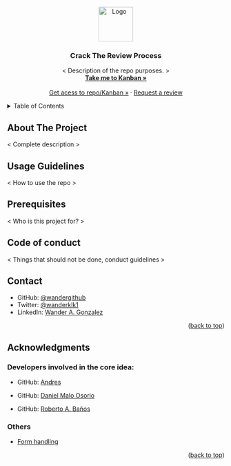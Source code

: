 <div id="top"></div>

<!-- PROJECT LOGO -->
<br />
<div align="center">
  <a href="https://github.com/wandergithub/Crack-The-Review/projects/1">
    <img src="https://img.icons8.com/external-flaticons-lineal-color-flat-icons/344/external-kanban-work-from-home-flaticons-lineal-color-flat-icons-3.png" alt="Logo" width="80" height="80">
  </a>
  <h3 align="center">Crack The Review Process</h3>

  <p align="center">
    < Description of the repo purposes. >
    <br />
    <a href="https://github.com/wandergithub/Crack-The-Review/projects/1"><strong>Take me to Kanban »</strong></a>
    <br />
    <br />
    <a href="https://wandergithub.github.io/Crack-The-Review/">Get acess to repo/Kanban »</a>
    ·
    <a href="https://github.com/wandergithub/Crack-The-Review/issues/new">Request a review</a>
  </p>
</div>


<!-- TABLE OF CONTENTS -->
<details>
  <summary>Table of Contents</summary>
  <ol>
    <li>
      <a href="#about-the-project">About The Project</a>
      <li><a href="#usage guidelines">Usage Guidelines</a></li>
      </li>
      <li><a href="#prerequisites">Prerequisites</a></li>
      <li><a href="#prerequisites">Code of conduct</a></li>
      <li><a href="#contact">Contact</a></li>
     <li><a href="#acknowledgments">Acknowledgments</a></li>
  </ol>
</details>


## About The Project
< Complete description >
## Usage Guidelines
< How to use the repo > 
## Prerequisites
< Who is this project for? >
## Code of conduct
< Things that should not be done, conduct guidelines >



## Contact


- GitHub: [@wandergithub](https://github.com/wandergithub)
- Twitter: [@wanderklk1](https://twitter.com/wanderklk1)
- LinkedIn: [Wander A. Gonzalez](https://www.linkedin.com/in/wander-a-gonzalez-53127b205/)

<p align="right">(<a href="#top">back to top</a>)</p>

<!-- ACKNOWLEDGMENTS -->
## Acknowledgments

### Developers involved in the core idea:

- GitHub: [Andres](https://github.com/anagudelogu)

- GitHub: [Daniel Malo Osorio](https://github.com/Danie12345)

- GitHub: [Roberto A. Baños](https://github.com/rbanos-mv)

### Others

* [Form handling](https://formspree.io)

<p align="right">(<a href="#top">back to top</a>)</p>